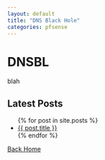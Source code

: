 ```yaml
---
layout: default
title: "DNS Black Hole"
categories: pfsense
---
```


# DNSBL

blah

## Latest Posts

<ul>
  {% for post in site.posts %}
    <li>
      <a href="{{ post.url }}">{{ post.title }}</a>
    </li>
  {% endfor %}
</ul>


[Back Home](https://plaintoast.org)

